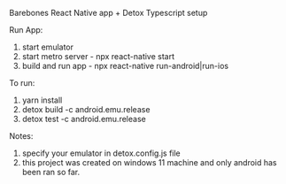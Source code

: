 Barebones React Native app + Detox Typescript setup

Run App:

1. start emulator
2. start metro server - npx react-native start
3. build and run app - npx react-native run-android|run-ios

To run: 
1. yarn install
2. detox build -c android.emu.release
3. detox test -c android.emu.release

Notes: 
1. specify your emulator in detox.config.js file
2. this project was created on windows 11 machine and only android has been ran so far.

